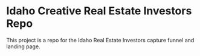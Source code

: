 # Idaho Creative Real Estate Investors Repo

This project is a repo for the Idaho Real Estate Investors capture funnel and landing page.